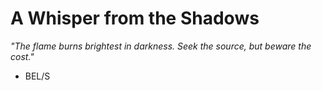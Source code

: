 # A Whisper from the Shadows

*"The flame burns brightest in darkness. Seek the source, but beware the cost."*

- BEL/S
